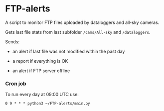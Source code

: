 # FTP-alerts

A script to monitor FTP files uploaded by dataloggers and all-sky cameras.

Gets last file stats from last subfolder ```/cams/All-sky``` and ```/dataloggers```.

Sends:

* an alert if last file was not modified within the past day

* a report if everything is OK

* an alert if FTP server offline

### Cron job

To run every day at 09:00 UTC use:

```
0 9 * * * python3 ~/FTP-alerts/main.py
```